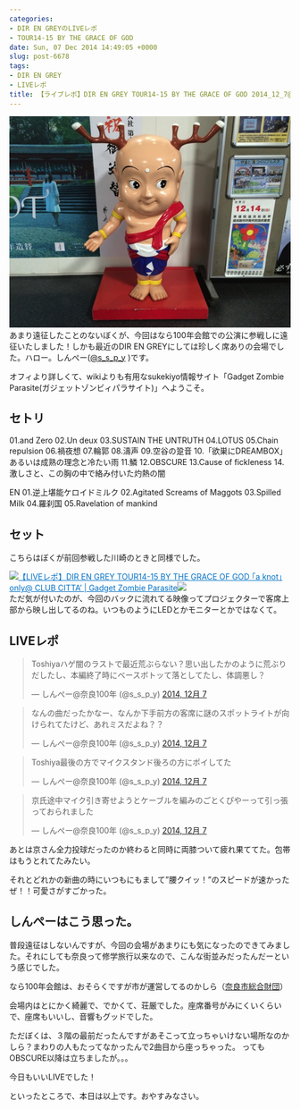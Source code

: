 ```yaml
---
categories:
- DIR EN GREYのLIVEレポ
- TOUR14-15 BY THE GRACE OF GOD
date: Sun, 07 Dec 2014 14:49:05 +0000
slug: post-6678
tags:
- DIR EN GREY
- LIVEレポ
title: 【ライブレポ】DIR EN GREY TOUR14-15 BY THE GRACE OF GOD 2014_12_7@なら100年会館
---
```


![](images/da5153814d2ce2a1115beb4c3ed10cc4.jpg)あまり遠征したことのないぼくが、今回はなら100年会館での公演に参戦しに遠征いたしました！しかも最近のDIR EN GREYにしては珍しく席ありの会場でした。<!--more-->ハロー。しんぺー(<a href="https://twitter.com/s_s_p_y" target="_blank" rel="noopener noreferrer">@s_s_p_y</a> )です。

オフィより詳しくて、wikiよりも有用なsukekiyo情報サイト「Gadget Zombie Parasite(ガジェットゾンビィパラサイト)」へようこそ。
<h2>セトリ</h2>
01.and Zero
02.Un deux
03.SUSTAIN THE UNTRUTH
04.LOTUS
05.Chain repulsion
06.禍夜想
07.輪郭
08.濤声
09.空谷の跫音
10.「欲巣にDREAMBOX」あるいは成熟の理念と冷たい雨
11.鱗
12.OBSCURE
13.Cause of fickleness
14.激しさと、この胸の中で絡み付いた灼熱の闇

EN
01.逆上堪能ケロイドミルク
02.Agitated Screams of Maggots
03.Spilled Milk
04.羅刹国
05.Ravelation of mankind
<h2>セット</h2>
こちらはぼくが前回参戦した川崎のときと同様でした。

<a href="https://www.warawareotoko.com/2014/11/18/post-6601/" target="_blank" rel="noopener noreferrer">![](images/)</a><a style="color: #0070c5;" href="https://www.warawareotoko.com/2014/11/18/post-6601/" target="_blank" rel="noopener noreferrer">【LIVEレポ】DIR EN GREY TOUR14-15 BY THE GRACE OF GOD ｢a knot｣only@ CLUB CITTA’ | Gadget Zombie Parasite</a><a href="http://b.hatena.ne.jp/entry/https://www.warawareotoko.com/2014/11/18/post-6601/" target="_blank" rel="noopener noreferrer">![](images/)</a><br style="clear: both;" />
ただ気が付いたのが、今回のバックに流れてる映像ってプロジェクターで客席上部から映し出してるのね。いつものようにLEDとかモニターとかではなくて。
<h2>LIVEレポ</h2>
<blockquote class="twitter-tweet" lang="ja">Toshiyaハゲ闇のラストで最近荒ぶらない？思い出したかのように荒ぶりだしたし、本編終了時にベースボトッて落としてたし、体調悪し？

— しんぺー@奈良100年 (@s_s_p_y) <a href="https://twitter.com/s_s_p_y/status/541551705800704000">2014, 12月 7</a></blockquote>
<script async src="//platform.twitter.com/widgets.js" charset="utf-8"></script>
<blockquote class="twitter-tweet" lang="ja">なんの曲だったかなー、なんか下手前方の客席に謎のスポットライトが向けられてたけど、あれミスだよね？？

— しんぺー@奈良100年 (@s_s_p_y) <a href="https://twitter.com/s_s_p_y/status/541553015417626624">2014, 12月 7</a></blockquote>
<script async src="//platform.twitter.com/widgets.js" charset="utf-8"></script>
<blockquote class="twitter-tweet" lang="ja">Toshiya最後の方でマイクスタンド後ろの方にポイしてた

— しんぺー@奈良100年 (@s_s_p_y) <a href="https://twitter.com/s_s_p_y/status/541553129590767617">2014, 12月 7</a></blockquote>
<script async src="//platform.twitter.com/widgets.js" charset="utf-8"></script>
<blockquote class="twitter-tweet" lang="ja">京氏途中マイク引き寄せようとケーブルを編みのごとくぴやーって引っ張っておられました

— しんぺー@奈良100年 (@s_s_p_y) <a href="https://twitter.com/s_s_p_y/status/541553753334091777">2014, 12月 7</a></blockquote>
<script async src="//platform.twitter.com/widgets.js" charset="utf-8"></script>

あとは京さん全力投球だったのか終わると同時に両膝ついて疲れ果ててた。包帯はもうとれてたみたい。

それとどれかの新曲の時にいつもにもまして”腰クイッ！”のスピードが速かったぜ！！可愛さがすごかった。
<h2>しんぺーはこう思った。</h2>
普段遠征はしないんですが、今回の会場があまりにも気になったのできてみました。それにしても奈良って修学旅行以来なので、こんな街並みだったんだーという感じでした。

なら100年会館は、おそらくですが市が運営してるのかしら（<a href="http://www.sogozaidan.nara.jp/gaiyo.html">奈良市総合財団</a>）

会場内はとにかく綺麗で、でかくて、荘厳でした。座席番号がみにくいくらいで、座席もいいし、音響もグッドでした。

ただぼくは、３階の最前だったんですがあそこって立っちゃいけない場所なのかしら？まわりの人もたってなかったんで2曲目から座っちゃった。
ってもOBSCURE以降は立ちましたが。。。

今日もいいLIVEでした！

といったところで、本日は以上です。おやすみなさい。